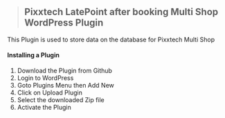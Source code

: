 > ## Pixxtech LatePoint after booking Multi Shop WordPress Plugin
This Plugin is used to store data on the database for Pixxtech Multi Shop

#### Installing a Plugin
1. Download the Plugin from Github
2. Login to WordPress
3. Goto Plugins Menu then Add New
4. Click on Upload Plugin
5. Select the downloaded Zip file
6. Activate the Plugin

